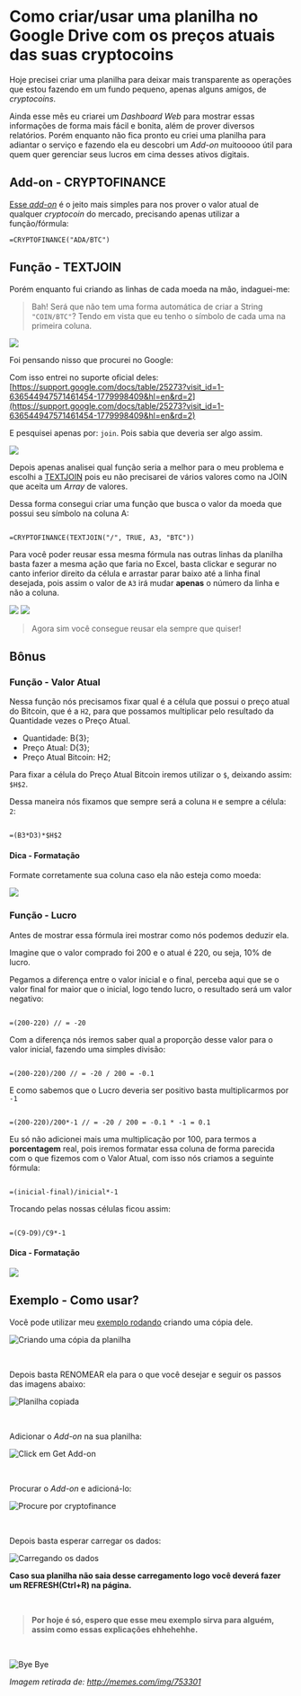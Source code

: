 # Como criar/usar uma planilha no Google Drive com os preços atuais das suas cryptocoins

Hoje precisei criar uma planilha para deixar mais transparente as operações que estou fazendo em um fundo pequeno, apenas alguns amigos, de *cryptocoins*.

Ainda esse mês eu criarei um *Dashboard Web* para mostrar essas informações de forma mais fácil e bonita, além de prover diversos relatórios. Porém enquanto não fica pronto eu criei uma planilha para adiantar o serviço e fazendo ela eu descobri um *Add-on* muitooooo útil para quem quer gerenciar seus lucros em cima desses ativos digitais.





## Add-on - CRYPTOFINANCE

[Esse *add-on*](https://chrome.google.com/webstore/detail/cryptofinance/bhjnahcnhemcnnenhgbmmdapapblnlcn) é o jeito mais simples para nos prover o valor atual de qualquer *cryptocoin* do mercado, precisando apenas utilizar a função/fórmula:

```
=CRYPTOFINANCE("ADA/BTC")
```


## Função - TEXTJOIN

Porém enquanto fui criando as linhas de cada moeda na mão, indaguei-me:

> Bah! Será que não tem uma forma automática de criar a String `"COIN/BTC"`? Tendo em vista que eu tenho o símbolo de cada uma na primeira coluna.

![](https://i.imgur.com/67qO1UY.png)

Foi pensando nisso que procurei no Google:


Com isso entrei no suporte oficial deles: [https://support.google.com/docs/table/25273?visit_id=1-636544947571461454-1779998409&hl=en&rd=2](https://support.google.com/docs/table/25273?visit_id=1-636544947571461454-1779998409&hl=en&rd=2)


E pesquisei apenas por: `join`. Pois sabia que deveria ser algo assim.

![](https://i.imgur.com/7sZA8hJ.png)

Depois apenas analisei qual função seria a melhor para o meu problema e escolhi a [TEXTJOIN](https://support.google.com/docs/answer/7013992) pois eu não precisarei de vários valores como na JOIN que aceita um *Array* de valores.

Dessa forma consegui criar uma função que busca o valor da moeda que possui seu símbolo na coluna A:

```

=CRYPTOFINANCE(TEXTJOIN("/", TRUE, A3, "BTC"))

```

Para você poder reusar essa mesma fórmula nas outras linhas da planilha basta fazer a mesma ação que faria no Excel, basta clickar e segurar no canto inferior direito da célula e arrastar parar baixo até a linha final desejada, pois assim o valor de `A3` irá mudar **apenas** o número da linha e não a coluna.

![](https://i.imgur.com/EfiEeGx.png)
![](https://i.imgur.com/8arlcAt.png)


> Agora sim você consegue reusar ela sempre que quiser!


## Bônus

### Função - Valor Atual

Nessa função nós precisamos fixar qual é a célula que possui o preço atual do Bitcoin, que é a `H2`, para que possamos multiplicar pelo resultado da Quantidade vezes o Preço Atual.

- Quantidade: B{3};
- Preço Atual: D{3};
- Preço Atual Bitcoin: H2;

Para fixar a célula do Preço Atual Bitcoin iremos utilizar o `$`, deixando assim: `$H$2`.

Dessa maneira nós fixamos que sempre será a coluna `H` e sempre a célula: `2`:


```

=(B3*D3)*$H$2

```

#### Dica - Formatação

Formate corretamente sua coluna caso ela não esteja como moeda:

![](https://i.imgur.com/IWgC5Wq.png)

### Função - Lucro

Antes de mostrar essa fórmula irei mostrar como nós podemos deduzir ela.

Imagine que o valor comprado foi 200 e o atual é 220, ou seja, 10% de lucro.



Pegamos a diferença entre o valor inicial e o final, perceba aqui que se o valor final for maior que o inicial, logo tendo lucro, o resultado será um valor negativo:

```

=(200-220) // = -20

```

Com a diferença nós iremos saber qual a proporção desse valor para o valor inicial, fazendo uma simples divisão:

```

=(200-220)/200 // = -20 / 200 = -0.1

```

E como sabemos que o Lucro deveria ser positivo basta multiplicarmos por `-1`

```

=(200-220)/200*-1 // = -20 / 200 = -0.1 * -1 = 0.1

```

Eu só não adicionei mais uma multiplicação por 100, para termos a **porcentagem** real, pois iremos formatar essa coluna de forma parecida com o que fizemos com o Valor Atual, com isso nós criamos a seguinte fórmula:


```

=(inicial-final)/inicial*-1

```

Trocando pelas nossas células ficou assim:

```

=(C9-D9)/C9*-1

```


#### Dica - Formatação

![](blob:https://imgur.com/795b8f4b-76b6-45a4-8051-29d3d5945bb0)


## Exemplo - Como usar?

Você pode utilizar meu [exemplo rodando](https://docs.google.com/spreadsheets/d/1s-WnUpyG2jv_rFXOslO7lcClkpa8x1QE26kkHJwa8j4/edit?usp=sharing) criando uma cópia dele.


![Criando uma cópia da planilha](https://i.imgur.com/JYI0Iv0.png)

<br>

Depois basta RENOMEAR ela para o que você desejar e seguir os passos das imagens abaixo:

![Planilha copiada](https://i.imgur.com/vzY6OxT.png)

<br>

Adicionar o *Add-on* na sua planilha:

![Click em Get Add-on](https://i.imgur.com/iDXTiKW.png)

<br>

Procurar o *Add-on* e adicioná-lo:

![Procure por cryptofinance](https://i.imgur.com/19oAruP.png)

<br>

Depois basta esperar carregar os dados:

![Carregando os dados](https://i.imgur.com/dTNfEBf.png)


**Caso sua planilha não saia desse carregamento logo você deverá fazer um REFRESH(Ctrl+R) na página.**

<br>

> **Por hoje é só, espero que esse meu exemplo sirva para alguém, assim como essas explicações ehhehehhe.**


<br>

![Bye Bye](http://images.memes.com/meme/753301)

*Imagem retirada de: http://memes.com/img/753301*